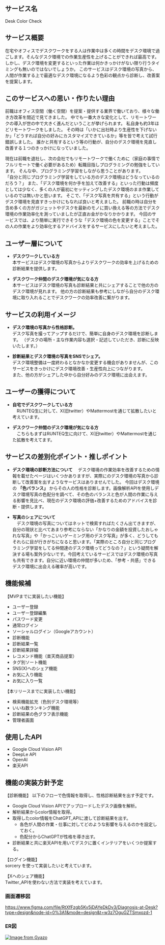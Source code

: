 ## サービス名
Desk Color Check

## サービス概要
在宅やオフィスでデスクワークをする人は作業中は多くの時間をデスク環境で過ごします。そんなデスク環境での作業生産性を上げることができれば最高です。
しかし、デスク環境を変更するといった作業は何かきっかけがない限り行うタイミングも無いのではないでしょうか。
このサービスはデスク環境の写真から、人間が作業する上で最適なデスク環境になるよう色彩の観点から診断し、改善案を提案します。

## このサービスへの思い・作りたい理由
前職はオフィス空間（働く空間）を提案・提供する業界で働いており、様々な働き方改革を間近で見てきました。
中でも一番大きな変化として、リモートワークの導入が世の中で大きく進んだということが挙げられます。
私自身も約3年ほどリモートワークをしました。
その時は「いかに出社時より生産性を下げないか」「どうすれば自分の好みにカスタマイズできているか」等を皆で考えて試行錯誤しました。
誰かと共有するという等の行動が、自分のデスク環境を見直し改善する１つのきっかけになっていました。

現在は前職を退社し、次の会社でもリモートワークで働くために（家庭の事情でフルリモートで働く必要があるため）転職目指しプログラミングの勉強をしています。
そんな中、プログラミング学習をしながら思うことがあります。  
「自分と同じプログラミング学習をしている方のデスク環境はどうなっているのだろう？」
また、「デスク環境を何か手を加えて改善する」といった行動は頻度としては少なく、多くの人が最初にセッティングしたデスク環境のまま作業しているのでは無いかと思います。
そこで、「デスク写真を共有する」という行動がデスク環境を見直すきっかけにもなれば良いと考えました。
前職の時は自分を含め多くの方がガジェットやデスクを最新のモノに買い換える等の方法でデスク環境の作業効率化を測っていましたが正直お金がかなりかかります。
今回のサービスでは、より簡単に実行できそうな「デスク環境の色を変更する」ことでその人の作業をより効率化するアドバイスをするサービスにしたいと考えました。

## ユーザー層について
- **デスクワークしている方**  
本サービスはデスク環境の写真からよりデスクワークの効率を上げるための診断結果を提供します。

- **デスクワーク仲間のデスク環境が気になる方**  
本サービスはデスク環境の写真も診断結果と共にシェアすることで他の方のデスク環境が見れます。
他の方の診断結果も参考にしながら自分のデスク環境に取り入れることでデスクワークの効率改善に繋がります。

## サービスの利用イメージ
- **デスク環境の写真から性格診断。**    
デスク写真を撮ってアップするだけで、簡単に自身のデスク環境を診断します。
（デスクの場所・主な作業内容も選択・記述していただき、診断に反映いたします。）

- **診断結果とデスク環境の写真をSNSでシェア。**   
デスク環境整備は一度終わるとなかなか変更する機会がありませんが、このサービスをきっかけにデスク環境改善・生産性向上につながります。  
また、他の方がシェアした中から自分好みのデスク環境に出会えます。

## ユーザーの獲得について
- **自宅でデスクワークしている方**  
　RUNTEQ生に対して、X(旧twitter）やMattermostを通じて拡散したいと考えています。

- **デスクワーク仲間のデスク環境が気になる方**   
　こちらもまずはRUNTEQ生に向けて、X(旧twitter）やMattermostを通じた拡散を考えてます。

## サービスの差別化ポイント・推しポイント
- **デスク環境の診断方法について**
　デスク環境の作業効率を改善するための情報を載せたページはいくつかありますが、実際にのデスク環境の写真から診断して改善案を出すようなサービスはありませんでした。
今回はデスク環境の **「色バランス」** からその人の性格を診断します。画像解析APIを使用しデスク環境写真の色配分を調べて、その色のバランスと色が人間の作業に与える影響を見比べ、現在のデスク環境の評価+改善するためのアドバイスを診断・提供します。

- **写真のシェアについて**  
　デスク環境の写真についてはネットで検索すればたくさん出てきますが、自分の現状と比べてあまり参考にならない「かなりの金額を投資したおしゃれな写真」や「かっこいいゲーミング用のデスク写真」が多く、どうしてもそれらに目が行きがちになると思います。「実際のところ自分と同じプログラミング学習をしてる仲間達のデスク環境ってどうなの？」という疑問を解決する場も案外少ないです。今回考えているサービスではデスク環境の写真も共有できます。自分に近い環境の仲間が多いため、「参考・共感」できるデスク環境に出会える確率が高いです。

## 機能候補
【MVPまでに実装したい機能】  
- ユーザー登録
- ユーザー登録編集
- パスワード変更
- 通常ログイン
- ソーシャルログイン（Googleアカウント）
- 診断機能 
- 診断結果一覧
- 診断結果詳細
- レコメンド機能（楽天商品提案）
- タグ別ソート機能
- SNS(X)へのシェア機能
- お気に入り機能
- お気に入り一覧

【本リリースまでに実装したい機能】
- 検索機能拡充（色別デスク環境等）
- いいね数ランキング機能
- 診断結果の色グラフ表示機能
- 管理者画面

## 使用したAPI
- Google Cloud Vision API
- DeepLe API
- OpenAI
- 楽天API

## 機能の実装方針予定
【診断機能】
以下のフローで色情報を取得し、性格診断結果を出す予定です。  
- Google Cloud Vision APIでアップロードしたデスク画像を解析。
- 解析結果からcolor情報を取得。  
- 取得したcolor情報をChatGPT_APIに渡して診断結果を出す。  
  - 各色が人間の作業・仕事に対してどのような影響を与えるのかを設定しておく。
  - 色配分からChatGPTが性格を導き出す。
- 診断結果と共に楽天APIを用いてデスクに置くインテリアをいくつか提案する。

【ログイン機能】  
sorcery を使って実装したいと考えています。  

【Xへのシェア機能】  
Twitter_APIを使わない方法で実装を考えています。  

### 画面遷移図
https://www.figma.com/file/RtXfFzgb5Kv5jDAYeDkDv3/Diagnosis-at-Desk?type=design&node-id=0%3A1&mode=design&t=w3z7OguGZTSmxozd-1

### ER図 
[![Image from Gyazo](https://i.gyazo.com/a9eec3199a7c029adc2776f07151a870.png)](https://gyazo.com/a9eec3199a7c029adc2776f07151a870)
